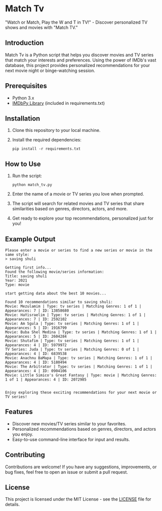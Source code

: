 
# Match Tv
"Watch or Match, Play the W and T in TV!" - Discover personalized TV shows and movies with "Match TV."

## Introduction

Match Tv  is a Python script that helps you discover movies and TV series that match your interests and preferences. Using the power of IMDb's vast database, this project provides personalized recommendations for your next movie night or binge-watching session.

## Prerequisites

- Python 3.x
- [IMDbPy Library](https://imdbpy.github.io/) (included in requirements.txt)

## Installation

1. Clone this repository to your local machine.

2. Install the required dependencies:

   ```
   pip install -r requirements.txt
   ```

## How to Use

1. Run the script:

   ```
   python match_tv.py
   ```

2. Enter the name of a movie or TV series you love when prompted.

3. The script will search for related movies and TV series that share similarities based on genres, directors, actors, and more.

4. Get ready to explore your top recommendations, personalized just for you!

## Example Output

```
Please enter a movie or series to find a new series or movie in the same style:
> saving shuli

Getting first info...
Found the following movie/series information:
Title: saving shuli
Year: 2021
Type: movie

start getting data about the best 10 movies...

Found 10 recommendations similar to saving shuli:
Movie: Mezulamim | Type: tv series | Matching Genres: 1 of 1 | Appearances: 7 | ID: 13858680
Movie: HaYisraelim | Type: tv series | Matching Genres: 1 of 1 | Appearances: 7 | ID: 2592102
Movie: Am Sgula | Type: tv series | Matching Genres: 1 of 1 | Appearances: 5 | ID: 1916799
Movie: Buba Shel Medina | Type: tv series | Matching Genres: 1 of 1 | Appearances: 5 | ID: 2604284
Movie: Shutafim | Type: tv series | Matching Genres: 1 of 1 | Appearances: 4 | ID: 5979972
TV Series: Juda | Type: tv series | Matching Genres: 0 of 1 | Appearances: 4 | ID: 6839538
Movie: Anachnu BaMapa | Type: tv series | Matching Genres: 1 of 1 | Appearances: 4 | ID: 5180494
Movie: The Arbitrator | Type: tv series | Matching Genres: 1 of 1 | Appearances: 4 | ID: 0904106
Movie: Little Simico's Great Fantasy | Type: movie | Matching Genres: 1 of 1 | Appearances: 4 | ID: 2072985


Enjoy exploring these exciting recommendations for your next movie or TV series!
```

## Features

- Discover new movies/TV series similar to your favorites.
- Personalized recommendations based on genres, directors, and actors you enjoy.
- Easy-to-use command-line interface for input and results.

## Contributing

Contributions are welcome! If you have any suggestions, improvements, or bug fixes, feel free to open an issue or submit a pull request.

## License

This project is licensed under the MIT License - see the [LICENSE](LICENSE) file for details.
